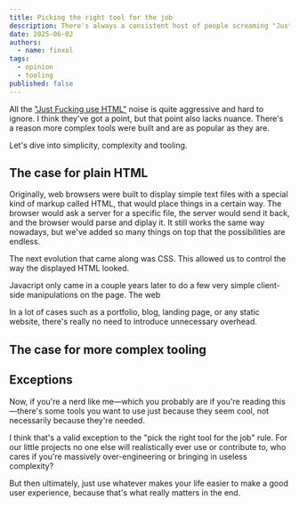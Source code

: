 ```yaml
---
title: Picking the right tool for the job
description: There's always a consistent host of people screaming "Just fucking use HTML", while that is valid, there's some nuance to be said.
date: 2025-06-02
authors:
  - name: finxol
tags:
  - opinion
  - tooling
published: false
---
```


All the ["Just Fucking use HTML"](https://justfuckingusehtml.com/) noise is quite aggressive and hard to ignore.
I think they've got a point, but that point also lacks nuance.
There's a reason more complex tools were built and are as popular as they are.

Let's dive into simplicity, complexity and tooling.

## The case for plain HTML

<!-- introduce things better please -->

Originally, web browsers were built to display simple text files with a special kind of markup called HTML,
that would place things in a certain way.
The browser would ask a server for a specific file, the server would send it back, and the browser would parse and diplay it.
It still works the same way nowadays, but we've added so many things on top that the possibilities are endless.

The next evolution that came along was CSS.
This allowed us to control the way the displayed HTML looked.

Javacript only came in a couple years later to do a few very simple client-side manipulations on the page.
The web


In a lot of cases such as a portfolio, blog, landing page, or any static website,
there's really no need to introduce unnecessary overhead.

<!--
simpler is often better, if it can get the job done.
no need to introduce complexity when it's not actually needed.

increased overhead can easily lead to worse perf.

simple things keep things simple.
no need for build steps or complex deployments.
-->

## The case for more complex tooling

<!--
plain html is ugly.
css is hard.

dx is also important.
-->

## Exceptions

Now, if you're a nerd like me—which you probably are if you're reading this—there's some tools you want to use just because they seem cool,
not necessarily because they're needed.

I think that's a valid exception to the "pick the right tool for the job" rule.
For our little projects no one else will realistically ever use or contribute to, who cares if you're massively over-engineering
or bringing in useless complexity?

But then ultimately, just use whatever makes your life easier to make a good user experience,
because that's what really matters in the end.
